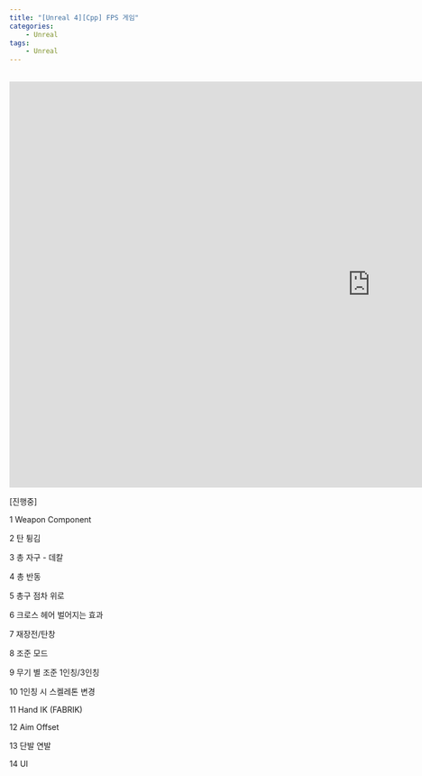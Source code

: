 ```yaml
---
title: "[Unreal 4][Cpp] FPS 게임"
categories:
    - Unreal
tags:
    - Unreal
---
```


<br>
<iframe width="1280" height="720" src="https://www.youtube.com/embed/onIeLTqhKag" title="YouTube video player" frameborder="0" allow="accelerometer; autoplay; clipboard-write; encrypted-media; gyroscope; picture-in-picture" allowfullscreen></iframe>

<br>

[진행중]

1 Weapon Component

2 탄 튕김

3 총 자구 - 데칼

4 총 반동

5 총구 점차 위로

6 크로스 헤어 벌어지는 효과

7 재장전/탄창

8 조준 모드

9 무기 별 조준 1인칭/3인칭

10 1인칭 시 스켈레톤 변경

11 Hand IK (FABRIK)

12 Aim Offset

13 단발 연발

14 UI
